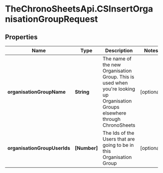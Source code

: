# TheChronoSheetsApi.CSInsertOrganisationGroupRequest

## Properties
Name | Type | Description | Notes
------------ | ------------- | ------------- | -------------
**organisationGroupName** | **String** | The name of the new Organisation Group.  This is used when you&#39;re looking up Organisation Groups elsewhere through ChronoSheets | [optional] 
**organisationGroupUserIds** | **[Number]** | The Ids of the Users that are going to be in this Organisation Group | [optional] 


